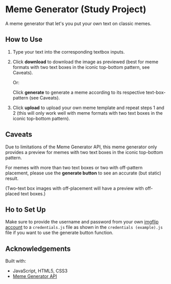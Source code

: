 # Meme Generator (Study Project)

A meme generator that let's you put your own text on classic memes.

## How to Use
1. Type your text into the corresponding textbox inputs.
2. Click <b>download</b> to download the image as previewed (best for meme formats with two text boxes in the iconic top-bottom pattern, see Caveats). 
    
    Or: 
    
    Click <b>generate</b> to generate a meme according to its respective text-box-pattern (see Caveats).
3. Click <b>upload</b> to upload your own meme template and repeat steps 1 and 2 (this will only work well with meme formats with two text boxes in the iconic top-bottom pattern).  

## Caveats

Due to limitations of the Meme Generator API, this meme generator only provides a preview for memes with two text boxes in the iconic top-bottom pattern.

For memes with more than two text boxes or two with off-pattern placement, please use the <b>generate button</b> to see an accurate (but static) result. 
    
(Two-text box images with off-placement will have a preview with off-placed text boxes.)

## Ho to Set Up

Make sure to provide the username and password from your own <a href= https://imgflip.com/api> imgflip account</a> to a `credentials.js` file as shown in the `credentials (example).js` file if you want to use the generate button function.

## Acknowledgements

Built with:
* JavaScript, HTML5, CSS3
* <a href="https://imgflip.com/api" target="_blank">Meme Generator API</a>
